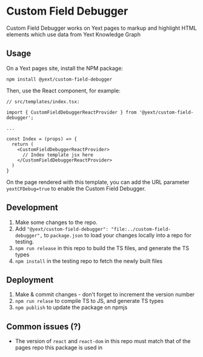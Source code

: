 # Custom Field Debugger

Custom Field Debugger works on Yext pages to markup and highlight HTML elements which use data from Yext Knowledge Graph

## Usage
On a Yext pages site, install the NPM package:

```
npm install @yext/custom-field-debugger
```

Then, use the React component, for example:

```
// src/templates/index.tsx:

import { CustomFieldDebuggerReactProvider } from '@yext/custom-field-debugger';

...

const Index = (props) => {
  return (
    <CustomFieldDebuggerReactProvider>
      // Index template jsx here
    </CustomFieldDebuggerReactProvider>
  )
}
```

On the page rendered with this template, you can add the URL parameter `yextCFDebug=true` to enable the Custom Field Debugger.

## Development
1. Make some changes to the repo.
2. Add `"@yext/custom-field-debugger": "file:../custom-field-debugger",` to `package.json` to load your changes locally into a repo for testing.
3. `npm run release` in this repo to build the TS files, and generate the TS types
4. `npm install` in the testing repo to fetch the newly built files

## Deployment
1. Make & commit changes - don't forget to increment the version number
2. `npm run relase` to compile TS to JS, and generate TS types
3. `npm publish` to update the package on npmjs


## Common issues (?)
- The version of `react` and `react-dom` in this repo must match that of the pages repo this package is used in